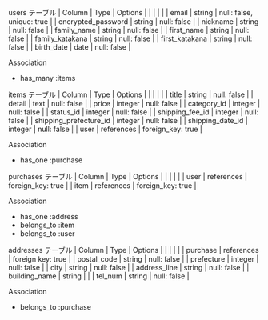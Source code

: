 users テーブル
| Column              | Type            | Options     |
|                     |                 |             |
| email               | string          | null: false, unique: true |
| encrypted_password  | string          | null: false |
| nickname            | string          | null: false |
| family_name         | string          | null: false |
| first_name          | string          | null: false |
| family_katakana     | string          | null: false |
| first_katakana      | string          | null: false |
| birth_date          | date            | null: false |

Association
- has_many :items


items テーブル
| Column                 | Type            | Options     |
|                        |                 |             |
| title                  | string          | null: false |
| detail                 | text            | null: false |
| price                  | integer         | null: false |
| category_id            | integer         | null: false |
| status_id              | integer         | null: false |
| shipping_fee_id        | integer         | null: false |
| shipping_prefecture_id | integer         | null: false |
| shipping_date_id       | integer         | null: false |
| user                   | references      | foreign_key: true |

Association
- has_one :purchase


purchases テーブル
| Column              | Type            | Options           |
|                     |                 |                   |
| user                | references      | foreign_key: true |
| item                | references      | foreign_key: true |

Association
- has_one :address
- belongs_to :item
- belongs_to :user


addresses テーブル
| Column              | Type            | Options           |
|                     |                 |                   |
| purchase            | references      | foreign key: true |
| postal_code         | string          | null: false       |
| prefecture          | integer         | null: false       |
| city                | string          | null: false       |
| address_line        | string          | null: false       |
| building_name       | string          |                   |
| tel_num             | string          | null: false       |


Association
- belongs_to :purchase






